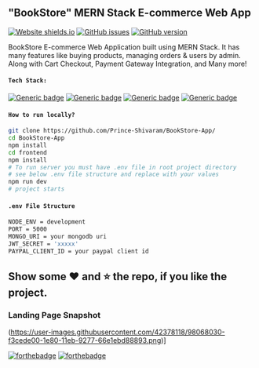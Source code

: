 ## "BookStore" MERN Stack E-commerce Web App

<!-- [![Deploy](https://www.herokucdn.com/deploy/button.svg)](https://bookstoresite.herokuapp.com/) -->

[![Website shields.io](https://img.shields.io/website-up-down-green-red/http/shields.io.svg)](https://bookstoresite.herokuapp.com/) [![GitHub issues](https://img.shields.io/github/issues/Naereen/StrapDown.js.svg)](https://github.com/Prince-Shivaram/BookStore-App/issues/) [![GitHub version](https://badge.fury.io/gh/Naereen%2FStrapDown.js.svg)](https://bookstoresite.herokuapp.com/)

BookStore E-commerce Web Application built using MERN Stack. It has many features like buying products, managing orders & users by admin. Along with Cart Checkout, Payment Gateway Integration, and Many more!

<!-- - Check Live Demo here: https://bookstoresite.herokuapp.com/  -->

#### `Tech Stack:`

[![Generic badge](https://img.shields.io/badge/Node.js->=10-red.svg)](https://shields.io/)  [![Generic badge](https://img.shields.io/badge/React.js->=16.8-blue.svg)](https://shields.io/)  [![Generic badge](https://img.shields.io/badge/MongoDB->=4-teal.svg)](https://shields.io/)  [![Generic badge](https://img.shields.io/badge/Express.js->=4-<COLOR>.svg)](https://shields.io/)



#### `How to run locally?`

```bash
git clone https://github.com/Prince-Shivaram/BookStore-App/
cd BookStore-App
npm install
cd frontend
npm install
# To run server you must have .env file in root project directory
# see below .env file structure and replace with your values
npm run dev
# project starts

```

#### `.env File Structure`

```bash
NODE_ENV = development
PORT = 5000
MONGO_URI = your mongodb uri
JWT_SECRET = 'xxxxx'
PAYPAL_CLIENT_ID = your paypal client id

```

## Show some :heart: and :star: the repo, if you like the project.

### Landing Page Snapshot
(https://user-images.githubusercontent.com/42378118/98068030-f3cede00-1e80-11eb-9277-66e1ebd88893.png)]


 [![forthebadge](https://forthebadge.com/images/badges/built-with-love.svg)](https://forthebadge.com)  [![forthebadge](https://forthebadge.com/images/badges/made-with-javascript.svg)](https://forthebadge.com)

